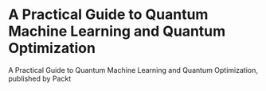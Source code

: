 # A Practical Guide to Quantum Machine Learning and Quantum Optimization

A Practical Guide to Quantum Machine Learning and Quantum Optimization, published by Packt
